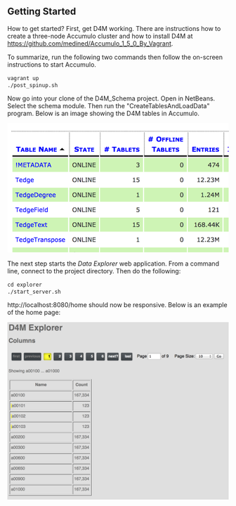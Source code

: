 Getting Started
---------------

How to get started? First, get D4M working. There are instructions how to create a 
three-node Accumulo cluster and how to install D4M at 
https://github.com/medined/Accumulo_1_5_0_By_Vagrant. 

To summarize, run the following two commands then follow the on-screen 
instructions to start Accumulo.

```
vagrant up
./post_spinup.sh
```

Now go into your clone of the D4M_Schema project. Open in NetBeans. Select
the schema module. Then run the "CreateTablesAndLoadData" program. Below
is an image showing the D4M tables in Accumulo.

![D4M Tables In Accumulo](../images/d4m_accumulo_tables.png "D4M Tables In Accumulo")

The next step starts the _Data Explorer_ web application. From a command line,
connect to the project directory. Then do the following:

```
cd explorer
./start_server.sh
```

http://localhost:8080/home should now be responsive. Below is an example of the
home page:

![D4M Data Explorer](../images/d4m_explorer_home_page.png "D4M Data Explorer")
